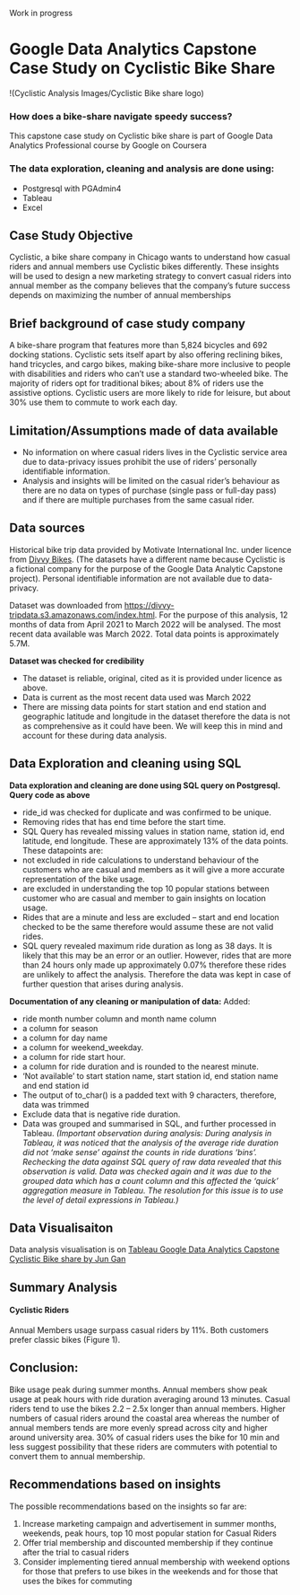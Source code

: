 
Work in progress
# Google Data Analytics Capstone Case Study on Cyclistic Bike Share 
!(Cyclistic Analysis Images/Cyclistic Bike share logo)

### How does a bike-share navigate speedy success? 
This capstone case study on Cyclistic bike share is part of Google Data Analytics Professional course by Google on Coursera

### The data exploration, cleaning and analysis are done using: 
- Postgresql with PGAdmin4
- Tableau
- Excel

## Case Study Objective
Cyclistic, a bike share company in Chicago wants to understand how casual riders and annual members use Cyclistic bikes differently. These insights will be used to design a new marketing strategy to convert casual riders into annual member as the company believes that the company’s future success depends on maximizing the number of annual memberships 

## Brief background of case study company
A bike-share program that features more than 5,824 bicycles and 692 docking stations. Cyclistic sets itself apart by also offering reclining bikes, hand tricycles, and cargo bikes, making bike-share more inclusive to people with disabilities and riders who can’t use a standard two-wheeled bike. The majority of riders opt for traditional bikes; about 8% of riders use the assistive options. Cyclistic users are more likely to ride for leisure, but about 30% use them to commute to work each day.

## Limitation/Assumptions made of data available
- No information on where casual riders lives in the Cyclistic service area due to data-privacy issues prohibit the use of riders’ personally identifiable information.
- Analysis and insights will be limited on the casual rider’s behaviour as there are no data on types of purchase (single pass or full-day pass) and if there are multiple purchases from the same casual rider. 

## Data sources
Historical bike trip data provided by Motivate International Inc. under licence from [Divvy Bikes](https://ride.divvybikes.com/data-license-agreement). (The datasets have a different name because Cyclistic is a fictional company for the purpose of the Google Data Analytic Capstone project). Personal identifiable information are not available due to data-privacy. 

Dataset was downloaded from https://divvy-tripdata.s3.amazonaws.com/index.html. 
For the purpose of this analysis, 12 months of data from April 2021 to March 2022 will be analysed. The most recent data available was March 2022. Total data points is approximately 5.7M.

**Dataset was checked for credibility** 
- The dataset is reliable, original, cited as it is provided under licence as above.  
- Data is current as the most recent data used was March 2022
- There are missing data points for start station and end station and geographic latitude and longitude in the dataset therefore the data is not as comprehensive as it could have been. We will keep this in mind and account for these during data analysis.


## Data Exploration and cleaning using SQL
**Data exploration and cleaning are done using SQL query on Postgresql. Query code as above**
- ride_id  was checked for duplicate  and was confirmed to be unique. 
- Removing rides that has end time before the start time. 
- SQL Query has revealed missing values in station name, station id, end latitude, end longitude. These are approximately 13% of the data points. These datapoints are:
- not excluded in ride calculations to understand behaviour of the customers who are casual and members as it will give a more accurate representation of the bike usage.
- are excluded in understanding the top 10 popular stations between customer who are casual and member to gain insights on location usage.
- Rides that are a minute and less are excluded – start and end location checked to be the same therefore would assume these are not valid rides. 
- SQL query revealed maximum ride duration as long as 38 days. It is likely that this may be an error or an outlier. However, rides that are more than 24 hours only made up approximately 0.07% therefore these rides are unlikely to affect the analysis. Therefore the data was kept in case of further question that arises during analysis.


**Documentation of any cleaning or manipulation of data:** 
Added:
  - ride month number column and month name column
  - a column for season 
  - a column for day name
  - a column for weekend_weekday. 
  - a column for ride start hour. 
  - a column for ride duration and is rounded to the nearest minute. 
  - ‘Not available’ to start station name, start station id, end station name and end station id
- The output of to_char() is a padded text with 9 characters, therefore, data was trimmed 
- Exclude data that is negative ride duration. 
- Data was grouped and summarised in SQL, and further processed in Tableau. 
*(Important observation during analysis:  During analysis in Tableau, it was noticed that the analysis of the average ride duration did not ‘make sense’ against the counts in ride durations ‘bins’.  Rechecking the data against SQL query of raw data revealed that this observation is valid. Data was checked again and it was due to the grouped data which has a count column and this affected the ‘quick’ aggregation measure in Tableau. The resolution for this issue is to use the level of detail expressions in Tableau.)*
 
## Data Visualisaiton
Data analysis visualisation is on [Tableau Google Data Analytics Capstone Cyclistic Bike share by Jun Gan](https://public.tableau.com/app/profile/jun.gan3045/viz/GoogleDataAnalyticsCapstoneCaseStudyHowDoesaBike-ShareNavigateSpeedySuccess_16517513915180/GoogleDataAnalyticsCapstoneCaseStudy1?publish=yes)

## Summary Analysis 
#### Cyclistic Riders 
Annual Members usage surpass casual riders by 11%. Both customers prefer classic bikes (Figure 1).



## Conclusion: 
Bike usage peak during summer months. Annual members show peak usage at peak hours with ride duration averaging around 13 minutes.  Casual riders tend to use the bikes 2.2 – 2.5x longer than annual members. Higher numbers of casual riders around the coastal area whereas the number of annual members tends are more evenly spread across city and higher around university area. 30% of casual riders uses the bike for 10 min and less suggest possibility that these riders are commuters with potential to convert them to annual membership.  

## Recommendations based on insights
The possible recommendations based on the insights so far are: 
1.	Increase marketing campaign and advertisement in summer months, weekends, peak hours, top 10 most popular station for Casual Riders
2.	Offer trial membership and discounted membership if they continue after the trial to casual riders
3.	Consider implementing tiered annual membership with weekend options for those that prefers to use bikes in the weekends and for those that uses the bikes for commuting
